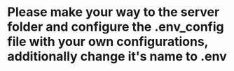 # Please make your way to the server folder and configure the .env_config file with your own configurations, additionally change it's name to .env
